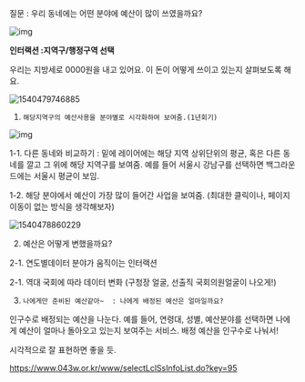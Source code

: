 질문 : 우리 동네에는 어떤 분야에 예산이 많이 쓰였을까요? 

![img](file:///C:/Users/lunar/AppData/Local/Temp/msohtmlclip1/01/clip_image002.jpg)

__인터랙션 :지역구/행정구역 선택__



우리는 지방세로 0000원을 내고 있어요. 이 돈이 어떻게 쓰이고 있는지 살펴보도록 해요. 

![1540479746885](C:\Users\lunar\AppData\Local\Temp\1540479746885.png)

1.     해당지역구의 예산사용을 분야별로 시각화하여 보여줌.(1년회기)

![img](file:///C:/Users/lunar/AppData/Local/Temp/msohtmlclip1/01/clip_image004.jpg)

1-1.        다른 동네와 비교하기 : 밑에 레이어에는 해당 지역 상위단위의 평균, 혹은 다른 동네를 깔고 그 위에 해당 지역구를 보여줌. 예를 들어 서울시 강남구를 선택하면 백그라운드에는 서울시 평균이 보임.

1-2.        해당 분야에서 예산이 가장 많이 들어간 사업을 보여줌. (최대한 클릭이나, 페이지이동이 없는 방식을 생각해보자)

![1540478860229](C:\Users\lunar\AppData\Local\Temp\1540478860229.png)



2. 예산은 어떻게 변했을까요?

2-1. 연도별데이터 분야가 움직이는 인터랙션

2-1. 역대 국회에 따라 데이터 변화 (구청장 얼굴, 선출직 국회의원얼굴이 나오게!)



3.     나에게만 준비된 예산같아~  : 나에게 배정된 예산은 얼마일까요?

인구수로 배정되는 예산을 나눈다. 예를 들어, 연령대, 성별, 예산분야를 선택하면 나에게 예산이 얼마나 돌아오고 있는지 보여주는 서비스. 배정 예산을 인구수로 나눠서! 

시각적으로 잘 표현하면 좋을 듯.

https://www.043w.or.kr/www/selectLclSsInfoList.do?key=95 